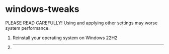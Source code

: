 # windows-tweaks
PLEASE READ CAREFULLY! Using and applying other settings may worse system performance.

 1. Reinstall your operating system on Windows 22H2
 2. ***

